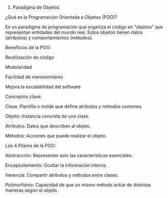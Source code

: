 1. Paradigma de Objetos

¿Qué es la Programación Orientada a Objetos (POO)?

Es un paradigma de programación que organiza el código en "objetos" que representan entidades del mundo real. Estos objetos tienen datos (atributos) y comportamientos (métodos).


Beneficios de la POO:

Reutilización de código

Modularidad

Facilidad de mantenimiento

Mejora la escalabilidad del software


Conceptos clave:

Clase: Plantilla o molde que define atributos y métodos comunes.

Objeto: Instancia concreta de una clase.

Atributos: Datos que describen al objeto.

Métodos: Acciones que puede realizar el objeto.


Los 4 Pilares de la POO:

Abstracción: Representar solo las características esenciales.

Encapsulamiento: Ocultar la información interna.

Herencia: Compartir atributos y métodos entre clases.

Polimorfismo: Capacidad de que un mismo método actúe de distintas maneras según el objeto.

